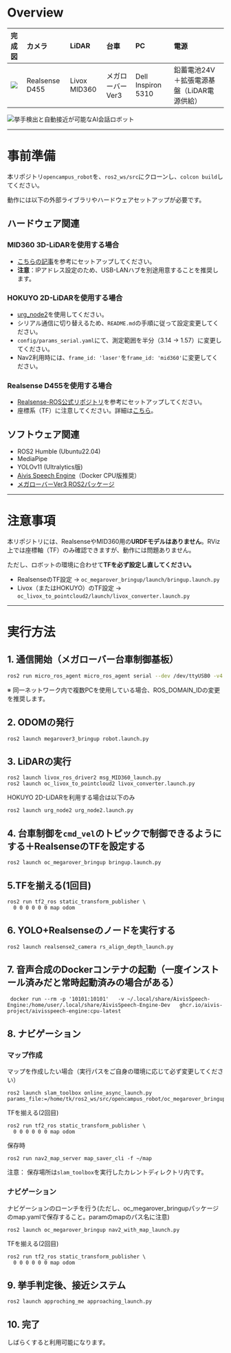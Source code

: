 # Overview

| 完成図 | カメラ | LiDAR | 台車 | PC | 電源 |
|:---|:---|:---|:---|:---|:---|
| <img src="https://github.com/user-attachments/assets/86b69489-43be-4f11-a376-a5b328aca8e0"> | Realsense D455 | Livox MID360 | メガローバーVer3 | Dell Inspiron 5310 | 鉛蓄電池24V＋拡張電源基盤（LiDAR電源供給） |

![挙手検出と自動接近が可能なAI会話ロボット](https://github.com/user-attachments/assets/519200eb-dc76-4420-aca6-6ced097f531e)

---

# 事前準備

本リポジトリ`opencampus_robot`を、`ros2_ws/src`にクローンし、`colcon build`してください。

動作には以下の外部ライブラリやハードウェアセットアップが必要です。

## ハードウェア関連

### MID360 3D-LiDARを使用する場合
- [こちらの記事](https://proc-cpuinfo.fixstars.com/2023/01/livox-mid360-ros1-ros2/)を参考にセットアップしてください。
- **注意**：IPアドレス設定のため、USB-LANハブを別途用意することを推奨します。

### HOKUYO 2D-LiDARを使用する場合
- [urg_node2](https://github.com/Hokuyo-aut/urg_node2)を使用してください。
- シリアル通信に切り替えるため、`README.md`の手順に従って設定変更してください。
- `config/params_serial.yaml`にて、測定範囲を半分（3.14 → 1.57）に変更してください。
- Nav2利用時には、`frame_id: 'laser'`を`frame_id: 'mid360'`に変更してください。

### Realsense D455を使用する場合
- [Realsense-ROS公式リポジトリ](https://github.com/IntelRealSense/realsense-ros)を参考にセットアップしてください。
- 座標系（TF）に注意してください。詳細は[こちら](https://github.com/IntelRealSense/realsense-ros?tab=readme-ov-file#ros2robot-vs-opticalcamera-coordination-systems)。

## ソフトウェア関連

- ROS2 Humble (Ubuntu22.04)
- MediaPipe
- YOLOv11 (Ultralytics版)
- [Aivis Speech Engine](https://github.com/Aivis-Project/AivisSpeech-Engine)（Docker CPU版推奨）
- [メガローバーVer3 ROS2パッケージ](https://github.com/vstoneofficial/megarover3_ros2)

---

# 注意事項

本リポジトリには、RealsenseやMID360用の**URDFモデルはありません**。RViz上では座標軸（TF）のみ確認できますが、動作には問題ありません。

ただし、ロボットの環境に合わせて**TFを必ず設定し直してください。**

- RealsenseのTF設定 → `oc_megarover_bringup/launch/bringup.launch.py`
- Livox（またはHOKUYO）のTF設定 → `oc_livox_to_pointcloud2/launch/livox_converter.launch.py`

---

# 実行方法

## 1. 通信開始（メガローバー台車制御基板）

```bash
ros2 run micro_ros_agent micro_ros_agent serial --dev /dev/ttyUSB0 -v4
```
※ 同一ネットワーク内で複数PCを使用している場合、ROS_DOMAIN_IDの変更を推奨します。

## 2. ODOMの発行
```
ros2 launch megarover3_bringup robot.launch.py
```
## 3. LiDARの実行
```
ros2 launch livox_ros_driver2 msg_MID360_launch.py 
ros2 launch oc_livox_to_pointcloud2 livox_converter.launch.py
```

HOKUYO 2D-LiDARを利用する場合は以下のみ
```
ros2 launch urg_node2 urg_node2.launch.py
```
## 4. 台車制御を`cmd_vel`のトピックで制御できるようにする＋RealsenseのTFを設定する
```
ros2 launch oc_megarover_bringup bringup.launch.py
```

## 5.TFを揃える(1回目)
```
ros2 run tf2_ros static_transform_publisher \
  0 0 0 0 0 0 map odom
```

## 6. YOLO+Realsenseのノードを実行する
```
ros2 launch realsense2_camera rs_align_depth_launch.py 

```
## 7. 音声合成のDockerコンテナの起動（一度インストール済みだと常時起動済みの場合がある）
```
 docker run --rm -p '10101:10101'   -v ~/.local/share/AivisSpeech-Engine:/home/user/.local/share/AivisSpeech-Engine-Dev   ghcr.io/aivis-project/aivisspeech-engine:cpu-latest
```

## 8. ナビゲーション
### マップ作成
マップを作成したい場合（実行パスをご自身の環境に応じて必ず変更してください）
```
ros2 launch slam_toolbox online_async_launch.py params_file:=/home/tk/ros2_ws/src/opencampus_robot/oc_megarover_bringup/param/mapper_params_online_sync.yaml
```
TFを揃える(2回目)
```
ros2 run tf2_ros static_transform_publisher \
  0 0 0 0 0 0 map odom
```
保存時
```
ros2 run nav2_map_server map_saver_cli -f ~/map
```
注意： 保存場所は`slam_toolbox`を実行したカレントディレクトリ内です。

### ナビゲーション
ナビゲーションのローンチを行う(ただし、oc_megarover_bringupパッケージのmap.yamlで保存すること。paramのmapのパス名に注意)
```
ros2 launch oc_megarover_bringup nav2_with_map_launch.py
```
TFを揃える(2回目)
```
ros2 run tf2_ros static_transform_publisher \
  0 0 0 0 0 0 map odom
```

## 9. 挙手判定後、接近システム
```
ros2 launch approching_me approaching_launch.py
```

## 10. 完了
しばらくすると利用可能になります。


